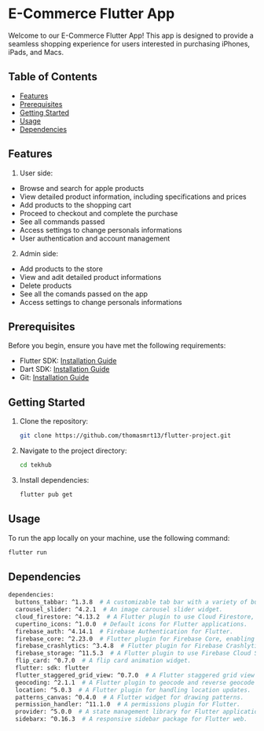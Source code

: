 # E-Commerce Flutter App

Welcome to our E-Commerce Flutter App! This app is designed to provide a seamless shopping experience for users interested in purchasing iPhones, iPads, and Macs.

## Table of Contents
- [Features](#features)
- [Prerequisites](#prerequisites)
- [Getting Started](#getting-started)
- [Usage](#usage)
- [Dependencies](#dependencies)

## Features

1. User side:

- Browse and search for apple products
- View detailed product information, including specifications and prices
- Add products to the shopping cart
- Proceed to checkout and complete the purchase
- See all commands passed
- Access settings to change personals informations
- User authentication and account management

2. Admin side:

- Add products to the store
- View and adit detailed product informations
- Delete products
- See all the comands passed on the app
- Access settings to change personals informations

## Prerequisites

Before you begin, ensure you have met the following requirements:

- Flutter SDK: [Installation Guide](https://flutter.dev/docs/get-started/install)
- Dart SDK: [Installation Guide](https://dart.dev/get-dart)
- Git: [Installation Guide](https://git-scm.com/book/en/v2/Getting-Started-Installing-Git)

## Getting Started

1. Clone the repository:

    ```bash
    git clone https://github.com/thomasmrt13/flutter-project.git
    ```

2. Navigate to the project directory:

    ```bash
    cd tekhub
    ```

3. Install dependencies:

    ```bash
    flutter pub get
    ```

## Usage

To run the app locally on your machine, use the following command:

```bash
flutter run
```
## Dependencies

```bash
dependencies:
  buttons_tabbar: ^1.3.8  # A customizable tab bar with a variety of button styles.
  carousel_slider: ^4.2.1  # An image carousel slider widget.
  cloud_firestore: ^4.13.2  # A Flutter plugin to use Cloud Firestore, a NoSQL database.
  cupertino_icons: ^1.0.0  # Default icons for Flutter applications.
  firebase_auth: ^4.14.1  # Firebase Authentication for Flutter.
  firebase_core: ^2.23.0  # Flutter plugin for Firebase Core, enabling connecting to multiple Firebase apps.
  firebase_crashlytics: ^3.4.8  # Flutter plugin for Firebase Crashlytics, a lightweight, realtime crash reporter.
  firebase_storage: ^11.5.3  # A Flutter plugin to use Firebase Cloud Storage.
  flip_card: ^0.7.0  # A flip card animation widget.
  flutter: sdk: flutter
  flutter_staggered_grid_view: ^0.7.0  # A Flutter staggered grid view widget.
  geocoding: ^2.1.1  # A Flutter plugin to geocode and reverse geocode coordinates.
  location: ^5.0.3  # A Flutter plugin for handling location updates.
  patterns_canvas: ^0.4.0  # A Flutter widget for drawing patterns.
  permission_handler: ^11.1.0  # A permissions plugin for Flutter.
  provider: ^5.0.0  # A state management library for Flutter applications.
  sidebarx: ^0.16.3  # A responsive sidebar package for Flutter web.

```
